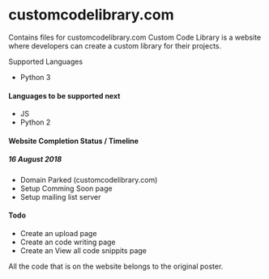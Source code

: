 # customcodelibrary.com
Contains files for customcodelibrary.com
Custom Code Library is a website where developers can create a custom library for their projects.

 Supported Languages
- Python 3

#### Languages to be supported next
- JS
- Python 2


#### Website Completion Status / Timeline
##### 16 August 2018
- Domain Parked (customcodelibrary.com)
- Setup Comming Soon page
- Setup mailing list server

#### Todo
- Create an upload page
- Create an code writing page
- Create an View all code snippits page

All the code that is on the website belongs to the original poster.
